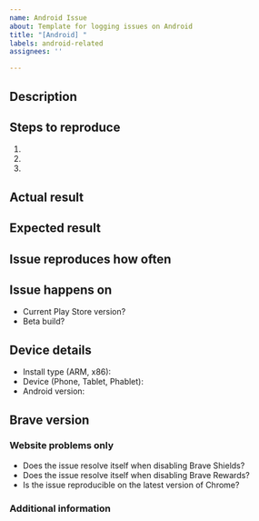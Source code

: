 ```yaml
---
name: Android Issue
about: Template for logging issues on Android
title: "[Android] "
labels: android-related
assignees: ''

---
```


<!-- Have you searched for similar issues? Before submitting this issue, please check the open issues and add a note before logging a new issue. 

PLEASE USE THE TEMPLATE BELOW TO PROVIDE INFORMATION ABOUT THE ISSUE. 
INSUFFICIENT INFO WILL GET THE ISSUE CLOSED. IT WILL ONLY BE REOPENED AFTER SUFFICIENT INFO IS PROVIDED-->

## Description <!-- Provide a brief description of the issue -->


## Steps to reproduce <!-- Please add a series of steps to reproduce the issue -->

   1. 
   2. 
   3. 

## Actual result <!-- Please add screenshots if needed -->


## Expected result


## Issue reproduces how often <!-- [Easily reproduced/Intermittent issue/No steps to reproduce] -->


## Issue happens on <!-- Mention yes or no -->
   - Current Play Store version?
   - Beta build?

## Device details
   - Install type (ARM, x86):
   - Device (Phone, Tablet, Phablet):
   - Android version:
   
## Brave version


### Website problems only
- Does the issue resolve itself when disabling Brave Shields? 
- Does the issue resolve itself when disabling Brave Rewards?
- Is the issue reproducible on the latest version of Chrome? 

### Additional information
<!-- Any additional information, related issues, extra QA steps, configuration or data that might be necessary to reproduce the issue -->
